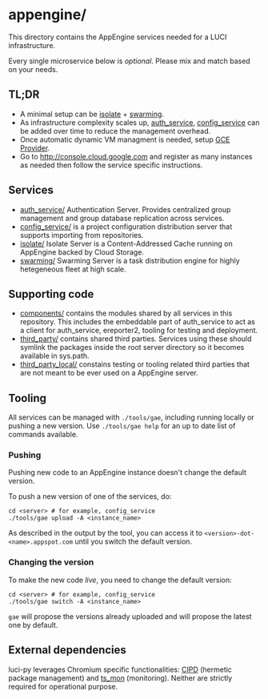 # appengine/

This directory contains the AppEngine services needed for a LUCI infrastructure.

Every single microservice below is _optional_. Please mix and match based on
your needs.


## TL;DR

*   A minimal setup can be [isolate](isolate) + [swarming](swarming).
*   As infrastructure complexity scales up, [auth_service](auth_service),
    [config_service](config_service) can be added over time to reduce the
    management overhead.
*   Once automatic dynamic VM managment is needed, setup
    [GCE Provider](https://chromium.googlesource.com/infra/luci/luci-go/+/master/gce/).
*   Go to http://console.cloud.google.com and register as many instances as
    needed then follow the service specific instructions.


## Services

*   [auth_service/](auth_service) Authentication Server. Provides centralized
    group management and group database replication across services.
*   [config_service/](config_service) is a project configuration distribution
    server that supports importing from repositories.
*   [isolate/](isolate) Isolate Server is a Content-Addressed Cache running on
    AppEngine backed by Cloud Storage.
*   [swarming/](swarming) Swarming Server is a task distribution engine for
    highly hetegeneous fleet at high scale.


## Supporting code

*   [components/](components) contains the modules shared by all services in
    this repository. This includes the embeddable part of auth_service to act as
    a client for auth_service, ereporter2, tooling for testing and deployment.
*   [third_party/](third_party) contains shared third parties. Services using
    these should symlink the packages inside the root server directory so it
    becomes available in sys.path.
*   [third_party_local/](third_party_local) constains testing or tooling related
    third parties that are not meant to be ever used on a AppEngine server.


## Tooling

All services can be managed with `./tools/gae`, including running locally or
pushing a new version. Use `./tools/gae help` for an up to date list of commands
available.


### Pushing

Pushing new code to an AppEngine instance doesn't change the default version.

To push a new version of one of the services, do:

```
cd <server> # for example, config_service
./tools/gae upload -A <instance_name>
```

As described in the output by the tool, you can access it to
`<version>-dot-<name>.appspot.com` until you switch the default version.


### Changing the version

To make the new code _live_, you need to change the default version:

```
cd <server> # for example, config_service
./tools/gae switch -A <instance_name>
```

`gae` will propose the versions already uploaded and will propose the latest one
by default.


## External dependencies

luci-py leverages Chromium specific functionalities:
[CIPD](https://chromium.googlesource.com/infra/infra/+/master/cipd/)
(hermetic package management) and
[ts_mon](https://chromium.googlesource.com/infra/infra/+/master/infra_libs/ts_mon/)
(monitoring).  Neither are strictly required for operational purpose.
